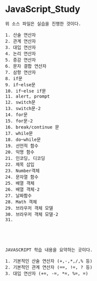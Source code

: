 # JavaScript_Study

<pre>
위 소스 파일은 실습을 진행한 것이다.

1. 산술 연산자
2. 관계 연산자
3. 대입 연산자
4. 논리 연산자
5. 증감 연산자
6. 문자 결합 연산자
7. 삼항 연산자
8. if문
9. if~else문
10. if~else if문
11. alert, prompt
12. switch문
13. switch문-2
14. for문
15. for문-2
16. break/continue 문
17. while문
18. do~while문
19. 선언적 함수
20. 익명 함수
21. 인코딩, 디코딩
22. 제목 삽입
23. Number객체
24. 문자열 함수
25. 배열 객체
26. 배열 객체-2
27. 날짜함수
28. Math 객체
29. 브라우저 객체 모델
30. 브라우저 객체 모델-2
31. 




</pre>

<pre>
JAVASCRIPT 학습 내용을 요약하는 곳이다.

1. 기본적인 산술 연산자 (+,-,*,/,% 등)
2. 기본적인 관계 연산자 (==, !=, ? 등)
3. 대입 연산자 (+=, -=, *=, %=, =)



</pre>
